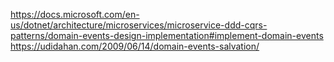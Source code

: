 https://docs.microsoft.com/en-us/dotnet/architecture/microservices/microservice-ddd-cqrs-patterns/domain-events-design-implementation#implement-domain-events
https://udidahan.com/2009/06/14/domain-events-salvation/
